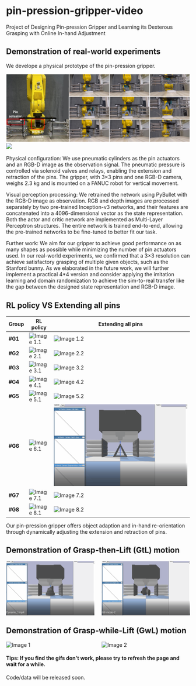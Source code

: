 # pin-pression-gripper-video
Project of Designing Pin-pression Gripper and Learning its Dexterous Grasping with Online In-hand Adjustment

## Demonstration of real-world experiments
We develope a physical prototype of the pin-pression gripper. 

![](assets/Real-world/Sim2real.png)
![](assets/Real-world/real-world-1.gif)


Physical configuration: We use pneumatic cylinders as the pin actuators and an RGB-D image as the observation signal. The pneumatic pressure is controlled via solenoid valves and relays, enabling the extension and retraction of the pins. The gripper, with 3×3 pins and one RGB-D camera, weighs 2.3 kg and is mounted on a FANUC robot for vertical movement. 

Visual perception processing: We retrained the network using PyBullet with the RGB-D image as observation. RGB and depth images are processed separately by two pre-trained Inception-v3 networks, and their features are concatenated into a 4096-dimensional vector as the state representation. Both the actor and critic network are implemented as Multi-Layer Perceptron structures. The entire network is trained end-to-end, allowing the pre-trained networks to be fine-tuned to better fit our task. 

Further work: We aim for our gripper to achieve good performance on as many shapes as possible while minimizing the number of pin actuators used. In our real-world experiments, we confirmed that a 3×3 resolution can achieve satisfactory grasping of multiple given objects, such as the Stanford bunny. As we elaborated in the future work, we will further implement a practical 4*4 version and consider applying the imitation learning and domain randomization to achieve the sim-to-real transfer like the gap between the designed state representation and RGB-D image.


## RL policy VS Extending all pins
|**Group**  | **RL policy** | **Extending all pins** |
|-----------|--------------|--------------|
| **#G1** | ![Image 1.1](assets/compare_with_all-extended/group-1/rl-1.gif) | ![Image 1.2](assets/compare_with_all-extended/group-1/all-1.gif) |
| **#G2** | ![Image 2.1](assets/compare_with_all-extended/group-2/rl-2.gif) | ![Image 2.2](assets/compare_with_all-extended/group-2/all-2.gif) |
| **#G3** | ![Image 3.1](assets/compare_with_all-extended/group-3/rl-3.gif) | ![Image 3.2](assets/compare_with_all-extended/group-3/all-3.gif) |
| **#G4** | ![Image 4.1](assets/compare_with_all-extended/group-4/rl-4.gif) | ![Image 4.2](assets/compare_with_all-extended/group-4/all-4.gif) |
| **#G5** | ![Image 5.1](assets/compare_with_all-extended/group-5/rl-5.gif) | ![Image 5.2](assets/compare_with_all-extended/group-5/all-5.gif) |
| **#G6** | ![Image 6.1](assets/compare_with_all-extended/group-6/rl-6.gif) | ![Image 6.2](assets/compare_with_all-extended/group-6/all-6.gif) |
| **#G7** | ![Image 7.1](assets/compare_with_all-extended/group-7/rl-7.gif) | ![Image 7.2](assets/compare_with_all-extended/group-7/all-7.gif) |
| **#G8** | ![Image 8.1](assets/compare_with_all-extended/group-8/rl-policy-8.gif) | ![Image 8.2](assets/compare_with_all-extended/group-8/all-8.gif) |
<!-- Table -->
Our pin-pression gripper offers object adaption and in-hand re-orientation through dynamically adjusting the extension and retraction of pins.

## Demonstration of Grasp-then-Lift (GtL) motion
<div style="display: flex; justify-content: space-between;">
  <img src="GtL-mode-1.gif" alt="Image 1" width="48%">
  <img src="GtL-mode-2.gif" alt="Image 2" width="48%">
</div>

## Demonstration of Grasp-while-Lift (GwL) motion
<div style="display: flex; justify-content: space-between;">
  <img src="GwL-mode-1.gif" alt="Image 1" width="48%">
  <img src="GwL-mode-3.gif" alt="Image 2" width="48%">
</div>




#### Tips: If you find the gifs don't work, please try to refresh the page and wait for a while.
Code/data will be released soon.
